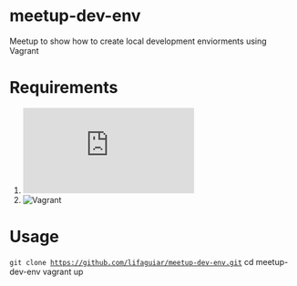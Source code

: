 # meetup-dev-env
Meetup to show how to create local development enviorments using Vagrant

# Requirements
1. ![Oracle VirtualBox](https://www.oracle.com/technetwork/pt/server-storage/virtualbox/downloads/index.html)
1. ![Vagrant](https://www.vagrantup.com/)
   
# Usage
<code>git clone https://github.com/lifaguiar/meetup-dev-env.git</code>
cd meetup-dev-env
vagrant up
